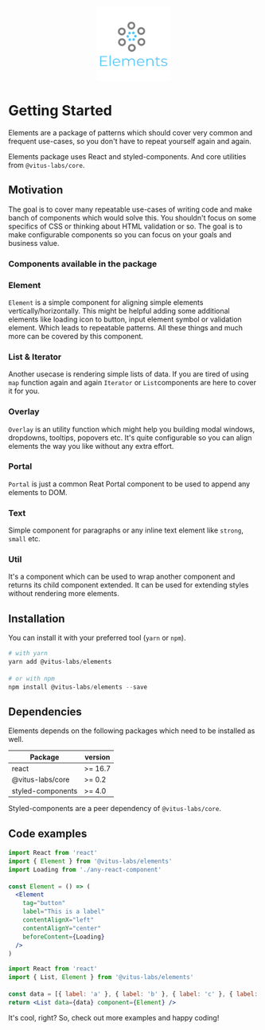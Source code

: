 <div align="center">
  <a href="https://vitus-labs.github.io/elements/">
    <img src="https://raw.githubusercontent.com/vitus-labs/ui-system/master/packages/elements/logo.png" alt="Elements" height="150" />
  </a>
</div>

# Getting Started

Elements are a package of patterns which should cover very
common and frequent use-cases, so you don't have to repeat yourself
again and again.

Elements package uses React and styled-components.
And core utilities from `@vitus-labs/core`.

## Motivation

The goal is to cover many repeatable use-cases of writing code
and make banch of components which would solve this. You shouldn't
focus on some specifics of CSS or thinking about HTML validation
or so. The goal is to make configurable components so you can focus
on your goals and business value.

### Components available in the package

### Element

`Element` is a simple component for aligning simple elements
vertically/horizontally. This might be helpful adding some
additional elements like loading icon to button, input
element symbol or validation element. Which leads to repeatable
patterns. All these things and much more can be covered by this
component.

### List & Iterator

Another usecase is rendering simple lists of data. If you
are tired of using `map` function again and again `Iterator`
or `List`components are here to cover it for you.

### Overlay

`Overlay` is an utility function which might help you building
modal windows, dropdowns, tooltips, popovers etc. It's quite
configurable so you can align elements the way you like without
any extra effort.

### Portal

`Portal` is just a common Reat Portal component to be used to append
any elements to DOM.

### Text

Simple component for paragraphs or any inline text element like `strong`,
`small` etc.

### Util

It's a component which can be used to wrap another component and returns
its child component extended. It can be used for extending styles without
rendering more elements.

## Installation

You can install it with your preferred tool (`yarn` or `npm`).

```powershell
# with yarn
yarn add @vitus-labs/elements

# or with npm
npm install @vitus-labs/elements --save
```

## Dependencies

Elements depends on the following packages which need to be installed as well.

| Package           | version |
| ----------------- | ------- |
| react             | >= 16.7 |
| @vitus-labs/core  | >= 0.2  |
| styled-components | >= 4.0  |

Styled-components are a peer dependency of `@vitus-labs/core`.

## Code examples

```jsx
import React from 'react'
import { Element } from '@vitus-labs/elements'
import Loading from './any-react-component'

const Element = () => (
  <Element
    tag="button"
    label="This is a label"
    contentAlignX="left"
    contentAlignY="center"
    beforeContent={Loading}
  />
)
```

```jsx
import React from 'react'
import { List, Element } from '@vitus-labs/elements'

const data = [{ label: 'a' }, { label: 'b' }, { label: 'c' }, { label: 'd' }]
return <List data={data} component={Element} />
```

It's cool, right? So, check out more examples and happy coding!
